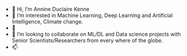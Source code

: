 - 👋 Hi, I’m Annine Duclaire Kenne
- 👀 I’m interested in  Machine Learning, Deep Learning and Artificial Intelligence, Climate change.
- 🌱
- 💞️ I’m looking to collaborate on ML/DL and Data science projects with Senior Scientists/Researchers from every where of the globe.
- 📫 

<!---
annine1/annine1 is a ✨ special ✨ repository because its `README.md` (this file) appears on your GitHub profile.
You can click the Preview link to take a look at your changes.
--->
